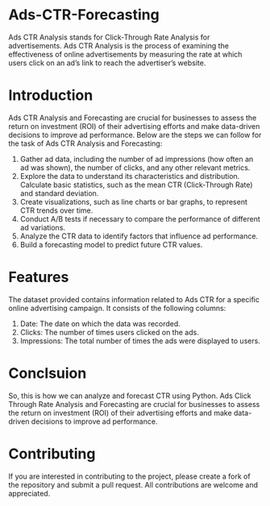 # Ads-CTR-Forecasting
Ads CTR Analysis stands for Click-Through Rate Analysis for advertisements. Ads CTR Analysis is the process of examining the effectiveness of online advertisements by measuring the rate at which users click on an ad’s link to reach the advertiser’s website.
# Introduction
Ads CTR Analysis and Forecasting are crucial for businesses to assess the return on investment (ROI) of their advertising efforts and make data-driven decisions to improve ad performance. Below are the steps we can follow for the task of Ads CTR Analysis and Forecasting:
1. Gather ad data, including the number of ad impressions (how often an ad was shown), the number of clicks, and any other relevant metrics.
2. Explore the data to understand its characteristics and distribution. Calculate basic statistics, such as the mean CTR (Click-Through Rate) and standard deviation.
3. Create visualizations, such as line charts or bar graphs, to represent CTR trends over time.
4. Conduct A/B tests if necessary to compare the performance of different ad variations.
5. Analyze the CTR data to identify factors that influence ad performance.
6. Build a forecasting model to predict future CTR values.

# Features
The dataset provided contains information related to Ads CTR for a specific online advertising campaign. It consists of the following columns:
1. Date: The date on which the data was recorded.
2. Clicks: The number of times users clicked on the ads.
3. Impressions: The total number of times the ads were displayed to users.

# Conclsuion
So, this is how we can analyze and forecast CTR using Python. Ads Click Through Rate Analysis and Forecasting are crucial for businesses to assess the return on investment (ROI) of their advertising efforts and make data-driven decisions to improve ad performance. 

# Contributing
If you are interested in contributing to the project, please create a fork of the repository and submit a pull request. All contributions are welcome and appreciated.
